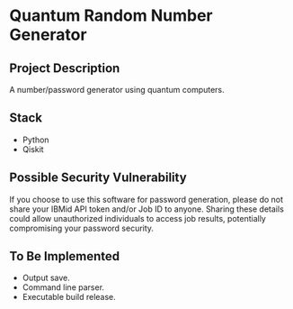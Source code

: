 # Quantum Random Number Generator 

## Project Description

A number/password generator using quantum computers.

## Stack

* Python
* Qiskit

## Possible Security Vulnerability

If you choose to use this software for password generation, please do not share your IBMid API token and/or Job ID to anyone.
Sharing these details could allow unauthorized individuals to access job results, potentially compromising your password security.

## To Be Implemented

* Output save.
* Command line parser.
* Executable build release.